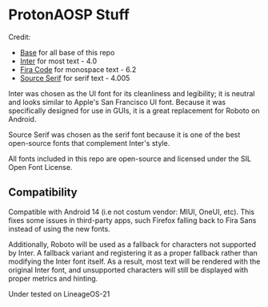 # ProtonAOSP Stuff

Credit:
- [Base](https://github.com/kdrag0n) for all base of this repo
- [Inter](https://github.com/rsms/inter) for most text - 4.0
- [Fira Code](https://github.com/tonsky/FiraCode) for monospace text - 6.2
- [Source Serif](https://github.com/adobe-fonts/source-serif) for serif text - 4.005

Inter was chosen as the UI font for its cleanliness and legibility; it is neutral and looks similar to Apple's San Francisco UI font. Because it was specifically designed for use in GUIs, it is a great replacement for Roboto on Android.

Source Serif was chosen as the serif font because it is one of the best open-source fonts that complement Inter's style.

All fonts included in this repo are open-source and licensed under the SIL Open Font License.

## Compatibility

Compatible with Android 14 (i.e not costum vendor: MIUI, OneUI, etc). This fixes some issues in third-party apps, such Firefox falling back to Fira Sans instead of using the new fonts.

Additionally, Roboto will be used as a fallback for characters not supported by Inter. A fallback variant and registering it as a proper fallback rather than modifying the Inter font itself. As a result, most text will be rendered with the original Inter font, and unsupported characters will still be displayed with proper metrics and hinting.

Under tested on LineageOS-21
